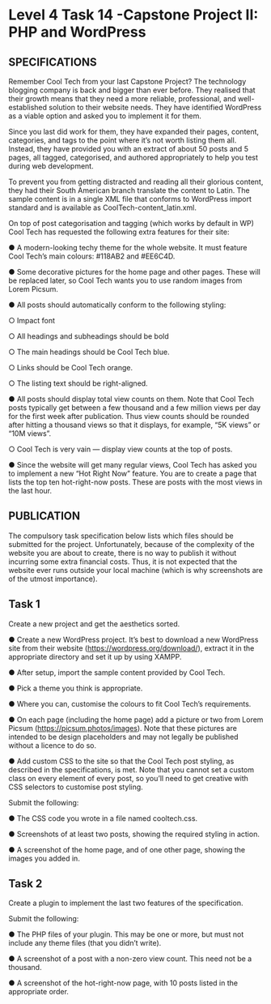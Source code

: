 # Level 4 Task 14 -Capstone Project II: PHP and WordPress

## SPECIFICATIONS

Remember Cool Tech from your last Capstone Project? The technology blogging company is back and bigger than ever before. They realised that their growth means that they need a more reliable, professional, and well-established solution to their website needs. They have identified WordPress as a viable option and asked you to implement it for them.

Since you last did work for them, they have expanded their pages, content, categories, and tags to the point where it’s not worth listing them all. Instead, they have provided you with an extract of about 50 posts and 5 pages, all tagged, categorised, and authored appropriately to help you test during web development.

To prevent you from getting distracted and reading all their glorious content, they had their South American branch translate the content to Latin. The sample content is in a single XML file that conforms to WordPress import standard and is available as CoolTech-content_latin.xml.

On top of post categorisation and tagging (which works by default in WP) Cool Tech has requested the following extra features for their site:

● A modern-looking techy theme for the whole website. It must feature Cool Tech’s main colours: #118AB2 and #EE6C4D.

● Some decorative pictures for the home page and other pages. These will be replaced later, so Cool Tech wants you to use random images from Lorem Picsum.

● All posts should automatically conform to the following styling:

○ Impact font

○ All headings and subheadings should be bold

○ The main headings should be Cool Tech blue.

○ Links should be Cool Tech orange.

○ The listing text should be right-aligned.

● All posts should display total view counts on them. Note that Cool Tech posts typically get between a few thousand and a few million views per day for the first week after publication. Thus view counts should be rounded after hitting a thousand views so that it displays, for example, “5K views” or “10M views”.

○ Cool Tech is very vain — display view counts at the top of posts.

● Since the website will get many regular views, Cool Tech has asked you to implement a new “Hot Right Now” feature. You are to create a page that lists the top ten hot-right-now posts. These are posts with the most views in the last hour.

## PUBLICATION

The compulsory task specification below lists which files should be submitted for the project. Unfortunately, because of the complexity of the website you are about to create, there is no way to publish it without incurring some extra financial costs. Thus, it is not expected that the website ever runs outside your local machine (which is why screenshots are of the utmost importance).

## Task 1

Create a new project and get the aesthetics sorted.

● Create a new WordPress project. It’s best to download a new WordPress site from their website (https://wordpress.org/download/), extract it in the appropriate directory and set it up by using XAMPP.

● After setup, import the sample content provided by Cool Tech.

● Pick a theme you think is appropriate.

● Where you can, customise the colours to fit Cool Tech’s requirements.

● On each page (including the home page) add a picture or two from Lorem Picsum (https://picsum.photos/images). Note that these pictures are intended to be design placeholders and may not legally be published without a licence to do so.

● Add custom CSS to the site so that the Cool Tech post styling, as described in the specifications, is met. Note that you cannot set a custom class on every element of every post, so you’ll need to get creative with CSS selectors to customise post styling.

Submit the following:

● The CSS code you wrote in a file named cooltech.css.

● Screenshots of at least two posts, showing the required styling in action.

● A screenshot of the home page, and of one other page, showing the images you added in.

## Task 2

Create a plugin to implement the last two features of the specification.

Submit the following:

● The PHP files of your plugin. This may be one or more, but must not include any theme files (that you didn’t write).

● A screenshot of a post with a non-zero view count. This need not be a thousand.

● A screenshot of the hot-right-now page, with 10 posts listed in the appropriate order.
